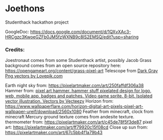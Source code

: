 # Joethons
Studenthack hackathon project

GoogleDoc: https://docs.google.com/document/d/1QXvXAc3-HRCgzc3KwoeGZFb0JM5fzWXNB9c8lS2EMSQ/edit?usp=sharing

### Credits:
Joestronaut comes from some Studenthack artist, possibly Jacob
Grass background comes from an open source repository here: https://opengameart.org/content/grass-pixel-art
Telescope from <a href="https://lovepik.com/images/png-dark-gray.html">Dark Gray Png vectors by Lovepik.com</a>

Earth night sky from: https://pixelartmaker.com/art/250faffdf306a38
Hammer from: <a href="https://www.vecteezy.com/vector-art/24212734-pixel-art-hammer-hammer-stuff-pixelated-design-for-logo-web-mobile-app-badges-and-patches-video-game-sprite-8-bit-isolated-vector-illustration">pixel art hammer. hammer stuff pixelated design for logo, web, mobile app, badges and patches. Video game sprite. 8-bit. Isolated vector illustration. Vectors by Vecteezy</a>
Horizon from: https://www.wallpaperflare.com/horizon-digital-art-pixels-pixel-art-wallpaper-ureif/download/2560x1080
Feather from minecraft,
clock from minecraft
Mercury ground texture comes from andesite texture.
thermometer from: https://pixelartmaker.com/art/c45de78f5f3de87
pixel art: https://pixelartmaker.com/art/ff79920c15f08cd
Close up sun from: https://pixelartmaker.com/art/67c5bb4f1a79b43
